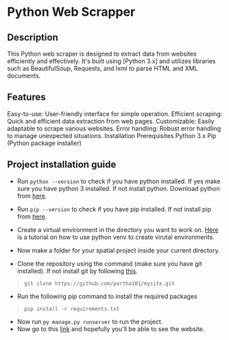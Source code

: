 # Python Web Scrapper

## Description
This Python web scraper is designed to extract data from websites efficiently and effectively. It's built using [Python 3.x] and utilizes libraries such as BeautifulSoup, Requests, and lxml to parse HTML and XML documents.

## Features
Easy-to-use: User-friendly interface for simple operation.
Efficient scraping: Quick and efficient data extraction from web pages.
Customizable: Easily adaptable to scrape various websites.
Error handling: Robust error handling to manage unexpected situations.
Installation
Prerequisites
Python 3.x
Pip (Python package installer)

## Project installation guide

* Run `python --version` to check if you have python installed. If yes make sure you have python 3 installed. If not install python. Download python from [here](https://www.python.org/downloads/).
* Run `pip --version` to check if you have pip installed. If not install pip from [here](https://pip.pypa.io/en/stable/installation/).

* Create a virtual environment in the directory you want to work on. [Here](https://docs.python.org/3/tutorial/venv.html) is a tutorial on how to use python venv to create virutal environments.
* Now make a folder for your spatial project inside your current directory.
* Clone the repository using the command (make sure you have git installed). If not install git by following [this](https://git-scm.com/).
> `git clone https://github.com/partha101/mysite.git`
* Run the following pip command to install the required packages
> `pip install -r requirements.txt`
* Now run `py manage.py runserver` to run the project.
* Now go to this [link](http://127.0.0.1:8000/maps/) and hopefully you'll be able to see the website.
